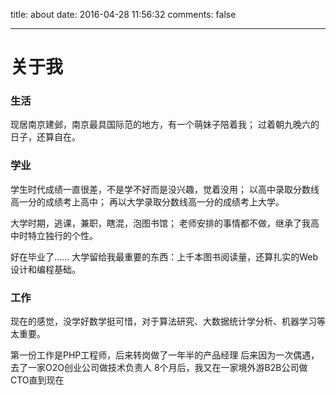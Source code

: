title: about
date: 2016-04-28 11:56:32
comments: false

------------

# 关于我

### 生活
现居南京建邺，南京最具国际范的地方，有一个萌妹子陪着我；
过着朝九晚六的日子，还算自在。

### 学业
学生时代成绩一直很差，不是学不好而是没兴趣，觉着没用；
以高中录取分数线高一分的成绩考上高中；
再以大学录取分数线高一分的成绩考上大学。

大学时期，逃课，兼职，瞎混，泡图书馆；
老师安排的事情都不做，继承了我高中时特立独行的个性。

好在毕业了……
大学留给我最重要的东西：上千本图书阅读量，还算扎实的Web设计和编程基础。

### 工作

现在的感觉，没学好数学挺可惜，对于算法研究、大数据统计学分析、机器学习等太重要。

第一份工作是PHP工程师，后来转岗做了一年半的产品经理
后来因为一次偶遇，去了一家O2O创业公司做技术负责人
8个月后，我又在一家境外游B2B公司做CTO直到现在

